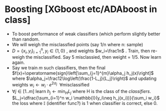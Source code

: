 # Boosting [XGboost etc/ADAboost in class]
- To boost performance of weak classifiers (which perform slightly better than random.
- We will weigh the misclassfied points (say 1/n where n: sample)
- $D=\{x_i,y_i\}_{i=1}^{n}, y_i\in\{1,0\}$ , and weights $w_i=\frac1n$ . Train, then re-weigh the misclassified. Say 5 misclassied, then weight = 1/5. Now learn again.
- Say we train $m$ such classifiers, then the final $f(x)=\operatorname{sign}\left[\sum_{j=1}^{m}\alpha_j h_j(x)\right]$ where $\alpha_j=\frac12\log\left(\frac{1-L_j}{L_j}\right)$ and updating weights $w_i\leftarrow w_i\cdot e^{2\alpha_j}\ \ \forall\text{misclassified}$ 
- $\forall j\in [1..m]$ learn $h_j\leftarrow \min_H L_j$ where H is the class of the *classifiers*. $L_j=\dfrac{\sum_{i=1}^n w_i \mathbb{I}(y_i\neq h_j(x_i))}{\sum_i w_i}$ the loss where $\mathbb{I}$ (identifier func?) is 1 when classifier is correct, else 0.